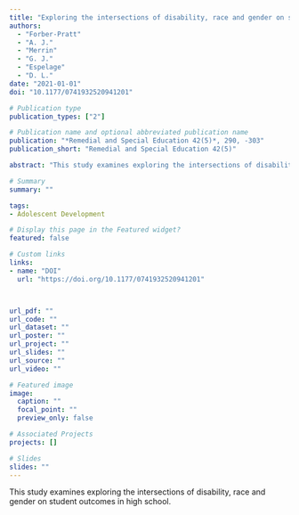 ```yaml
---
title: "Exploring the intersections of disability, race and gender on student outcomes in High School"
authors:
  - "Forber-Pratt"
  - "A. J."
  - "Merrin"
  - "G. J."
  - "Espelage"
  - "D. L."
date: "2021-01-01"
doi: "10.1177/0741932520941201"

# Publication type
publication_types: ["2"]

# Publication name and optional abbreviated publication name
publication: "*Remedial and Special Education 42(5)*, 290, -303"
publication_short: "Remedial and Special Education 42(5)"

abstract: "This study examines exploring the intersections of disability, race and gender on student outcomes in high school."

# Summary
summary: ""

tags:
- Adolescent Development

# Display this page in the Featured widget?
featured: false

# Custom links
links:
- name: "DOI"
  url: "https://doi.org/10.1177/0741932520941201"



url_pdf: ""
url_code: ""
url_dataset: ""
url_poster: ""
url_project: ""
url_slides: ""
url_source: ""
url_video: ""

# Featured image
image:
  caption: ""
  focal_point: ""
  preview_only: false

# Associated Projects
projects: []

# Slides
slides: ""
---
```


This study examines exploring the intersections of disability, race and gender on student outcomes in high school.
